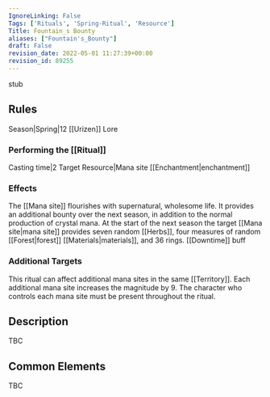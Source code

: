 ```yaml
---
IgnoreLinking: False
Tags: ['Rituals', 'Spring-Ritual', 'Resource']
Title: Fountain_s Bounty
aliases: ["Fountain's_Bounty"]
draft: False
revision_date: 2022-05-01 11:27:39+00:00
revision_id: 89255
---
```


stub
## Rules
Season|Spring|12
[[Urizen]] Lore
### Performing the [[Ritual]]
Casting time|2 Target Resource|Mana site
[[Enchantment|enchantment]]
### Effects
The [[Mana site]] flourishes with supernatural, wholesome life. It provides an additional bounty over the next season, in addition to the normal production of crystal mana.
At the start of the next season the target [[Mana site|mana site]] provides seven random [[Herbs]], four measures of random [[Forest|forest]] [[Materials|materials]], and 36 rings.
[[Downtime]] buff
### Additional Targets
This ritual can affect additional mana sites in the same [[Territory]]. Each additional mana site increases the magnitude by 9. The character who controls each mana site must be present throughout the ritual.
## Description
TBC
## Common Elements
TBC